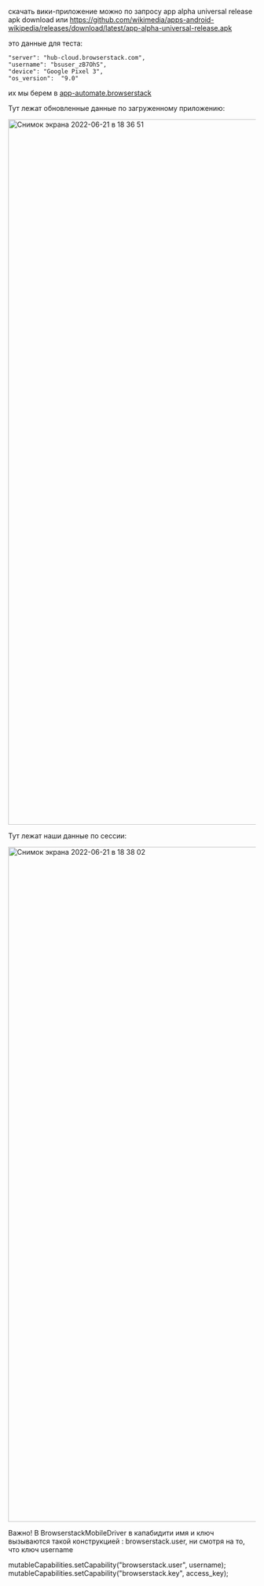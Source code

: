 скачать  вики-приложение можно по запросу app alpha universal release apk download
или https://github.com/wikimedia/apps-android-wikipedia/releases/download/latest/app-alpha-universal-release.apk 
       

это данные для теста:
```
"server": "hub-cloud.browserstack.com",
"username": "bsuser_zB7OhS",
"device": "Google Pixel 3",
"os_version":  "9.0"
```

их мы берем в [app-automate.browserstack](https://app-automate.browserstack.com/dashboard/v2/quick-start/get-started#run-sample-build)





 Тут лежат обновленные данные по загруженному приложению:
 
<img width="1434" alt="Снимок экрана 2022-06-21 в 18 36 51" src="https://user-images.githubusercontent.com/102670016/174841612-68e9712c-9a66-4779-b6ec-cfe273f4200e.png">

Тут лежат наши данные по сессии:

<img width="1372" alt="Снимок экрана 2022-06-21 в 18 38 02" src="https://user-images.githubusercontent.com/102670016/174841627-29427a46-fa71-43a0-886c-41e0eb0a8432.png">


Важно! В BrowserstackMobileDriver в капабидити имя и ключ вызываются такой конструкцией : browserstack.user, ни смотря на то, что ключ username


  mutableCapabilities.setCapability("browserstack.user", username);
  mutableCapabilities.setCapability("browserstack.key", access_key);
